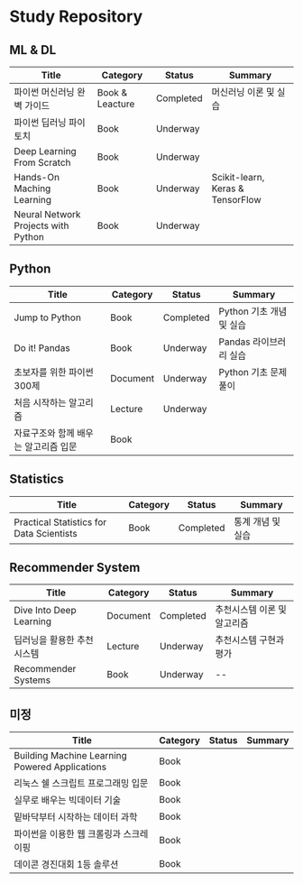 # Study Repository

## ML & DL
|Title|Category|Status|Summary|
|------|---|----|---|
|파이썬 머신러닝 완벽 가이드|Book & Leacture|Completed|머신러닝 이론 및 실습|
|파이썬 딥러닝 파이토치|Book|Underway||
|Deep Learning From Scratch|Book|Underway||
|Hands-On Maching Learning |Book|Underway|Scikit-learn, Keras & TensorFlow|
|Neural Network Projects with Python|Book|Underway||


## Python
|Title|Category|Status|Summary|
|------|---|----|---|
|Jump to Python|Book|Completed|Python 기초 개념 및 실습|
|Do it! Pandas|Book|Underway|Pandas 라이브러리 실습|
|초보자를 위한 파이썬 300제|Document|Underway|Python 기초 문제풀이|
|처음 시작하는 알고리즘|Lecture|Underway||
|자료구조와 함께 배우는 알고리즘 입문|Book|||


## Statistics
|Title|Category|Status|Summary|
|------|---|----|---|
|Practical Statistics for Data Scientists|Book|Completed|통계 개념 및 실습|


## Recommender System
|Title|Category|Status|Summary|
|------|---|----|---|
|Dive Into Deep Learning|Document|Completed|추천시스템 이론 및 알고리즘|
|딥러닝을 활용한 추천 시스템|Lecture|Underway|추천시스템 구현과 평가|
|Recommender Systems|Book|Underway|--|

## 미정
|Title|Category|Status|Summary|
|------|---|----|---|
|Building Machine Learning Powered Applications|Book||
|리눅스 쉘 스크립트 프로그래밍 입문|Book||
|실무로 배우는 빅데이터 기술|Book||
|밑바닥부터 시작하는 데이터 과학|Book||
|파이썬을 이용한 웹 크롤링과 스크레이핑|Book||
|데이콘 경진대회 1등 솔루션|Book||
